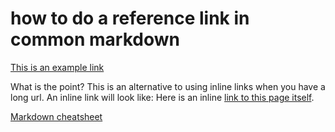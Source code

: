 # how to do a reference link in common markdown

[This is an example link][reference]

[reference]: <https://github.com/sharklightning/zet/new/main>

What is the point? This is an alternative to using inline links when you have a long url. An inline link will look like:
Here is an inline [link to this page itself](https://github.com/sharklightning/zet/new/main).

[Markdown cheatsheet](https://www.markdownguide.org/cheat-sheet) 
 
